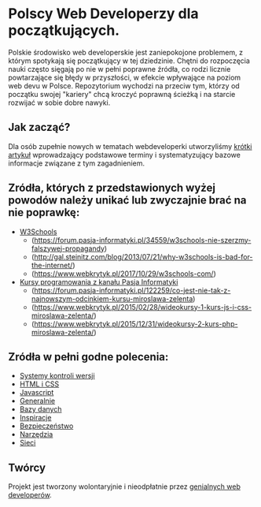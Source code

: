 # Polscy Web Developerzy dla początkujących.

Polskie środowisko web developerskie jest zaniepokojone problemem, z którym spotykają się początkujący w tej dziedzinie.
Chętni do rozpoczęcia nauki często sięgają po nie w pełni poprawne źródła, co rodzi licznie powtarzające się błędy w przyszłości, w efekcie wpływające na poziom web devu w Polsce. Repozytorium wychodzi na przeciw tym, którzy od początku swojej "kariery" chcą kroczyć poprawną ścieżką i na starcie rozwijać w sobie dobre nawyki.

## Jak zacząć?
Dla osób zupełnie nowych w tematach webdeveloperki utworzyliśmy [krótki artykuł](./how-to-start.md) wprowadzający podstawowe terminy i systematyzujący bazowe informacje związane z tym zagadnieniem. 

## Zródła, których z przedstawionych wyżej powodów należy unikać lub zwyczajnie brać na nie poprawkę:

* [W3Schools](https://www.w3schools.com/)
  * (https://forum.pasja-informatyki.pl/34559/w3schools-nie-szerzmy-falszywej-propagandy)
  * (http://gal.steinitz.com/blog/2013/07/21/why-w3schools-is-bad-for-the-internet/)
  * (https://www.webkrytyk.pl/2017/10/29/w3schools-com/)
* [Kursy programowania z kanału Pasja Informatyki](https://www.youtube.com/user/MiroslawZelent)
  * (https://forum.pasja-informatyki.pl/122259/co-jest-nie-tak-z-najnowszym-odcinkiem-kursu-miroslawa-zelenta)
  * (https://www.webkrytyk.pl/2015/02/28/wideokursy-1-kurs-js-i-css-miroslawa-zelenta/)
  * (https://www.webkrytyk.pl/2015/12/31/wideokursy-2-kurs-php-miroslawa-zelenta/)

## Zródła w pełni godne polecenia:
* [Systemy kontroli wersji](./version-control.md)
* [HTML i CSS](./html-css.md)
* [Javascript](./js.md)
* [Generalnie](./general.md)
* [Bazy danych](./databases.md)
* [Inspiracje](./inspirations.md)
* [Bezpieczeństwo](./security.md)
* [Narzędzia](./tools.md)
* [Sieci](./web-structure.md)

## Twórcy
Projekt jest tworzony wolontaryjnie i nieodpłatnie przez [genialnych web developerów](./CONTRIBUTORS.md).
